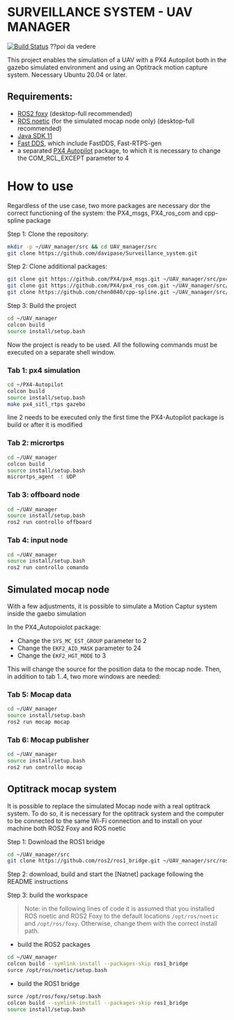 # SURVEILLANCE SYSTEM - UAV MANAGER

[![Build Status](https://travis-ci.org/joemccann/dillinger.svg?branch=master)](https://travis-ci.org/joemccann/dillinger) ??poi da vedere

This project enables the simulation of a UAV with a PX4 Autopilot both in the gazebo simulated environment and using an Optitrack motion capture system. Necessary Ubuntu 20.04 or later.


## Requirements:
- [ROS2 foxy] (desktop-full recommended)
- [ROS noetic] (for the simulated mocap node only) (desktop-full recommended)
- [Java SDK 11]
- [Fast DDS], which include FastDDS, Fast-RTPS-gen
- a separated [PX4 Autopilot] package, to which it is necessary to change the COM_RCL_EXCEPT parameter to 4

# How to use
Regardless of the use case, two more packages are necessary dor the correct functioning of the system: the PX4_msgs, PX4_ros_com and cpp-spline package

Step 1: Clone the repository:
```sh
mkdir -p ~/UAV_manager/src && cd UAV_manager/src
git clone https://github.com/davipase/Surveillance_system.git
```
Step 2: Clone additional packages:
```sh
git clone git https://github.com/PX4/px4_msgs.git ~/UAV_manager/src/px4_msgs
git clone git https://github.com/PX4/px4_ros_com.git ~/UAV_manager/src/px4_ros_com
git clone https://github.com/chen0040/cpp-spline.git ~/UAV_manager/src/cpp-spline
```
Step 3: Build the project
```sh
cd ~/UAV_manager
colcon build
source install/setup.bash
```

Now the project is ready to be used.
All the following commands must be executed on a separate shell window.

### Tab 1: px4 simulation
```sh
cd ~/PX4-Autopilot
colcon build
source install/setup.bash
make px4_sitl_rtps gazebo
```
line 2 needs to be executed only the first time the PX4-Autopilot package is build or after it is modified

### Tab 2: micrortps
```sh
cd ~/UAV_manager
colcon build
source install/setup.bash
micrortps_agent -t UDP
```

### Tab 3: offboard node
```sh
cd ~/UAV_manager
source install/setup.bash
ros2 run controllo offboard
```

### Tab 4: input node
```sh
cd ~/UAV_manager
source install/setup.bash
ros2 run controllo comando
```


## Simulated mocap node
With a few adjustments, it is possible to simulate a Motion Captur system inside the gaebo simulation

In the PX4_Autopoiolot package:
- Change the `SYS_MC_EST_GROUP` parameter to 2
- Change the `EKF2_AID_MASK` parameter to 24
- Change the `EKF2_HGT_MODE` to 3

This will change the source for the position data to the mocap node.
Then, in addition to tab 1..4, two more windows are needed:

### Tab 5: Mocap data
```sh
cd ~/UAV_manager
source install/setup.bash
ros2 run mocap mocap
```

### Tab 6: Mocap publisher
```sh
cd ~/UAV_manager
source install/setup.bash
ros2 run controllo mocap
```


## Optitrack mocap system
It is possible to replace the simulated Mocap node with a real optitrack system. To do so, it is necessary for the optitrack system and the computer to be connected to the same Wi-Fi connection and to install on your machine both ROS2 Foxy and ROS noetic

Step 1: Download the ROS1 bridge
```sh
cd ~/UAV_manager/src
git clone https://github.com/ros2/ros1_bridge.git ~/UAV_manager/src/ros1_bridge
```

Step 2: download, build and start the [Natnet] package following the README instructions

Step 3: build the workspace
> Note: in the following lines of code it is assumed that you installed ROS noetic and ROS2 Foxy to the default locations `/opt/ros/noetic` and `/opt/ros/foxy`. Otherwise, change them with the correct install path.

- build the ROS2 packages
```sh
cd ~/UAV_manager
colcon build --symlink-install --packages-skip ros1_bridge
surce /opt/ros/noetic/setup.bash
```
- build the ROS1 bridge
```sh
surce /opt/ros/foxy/setup.bash
colcon build --symlink-install --packages-skip ros1_bridge
source install/setup.bash
```


   [ROS2 foxy]: <https://docs.px4.io/main/en/ros/ros2_comm.html#install-ros-2>
   [ROS noetic]: <http://wiki.ros.org/noetic/Installation/Ubuntu>
   [Fast DDS]: <https://docs.px4.io/main/en/ros/ros2_comm.html#install-fast-dds>
   [Java SDK 11]: <https://www.oracle.com/java/technologies/downloads/#java11>
   [PX4 Autopilot]: <https://docs.px4.io/main/en/dev_setup/building_px4.html>
